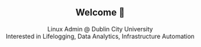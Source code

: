 <h2 align="center">Welcome 🥳</h2>

<p  align="center">
Linux Admin @ Dublin City University <br>
Interested in Lifelogging, Data Analytics, Infrastructure Automation
</p>

 <!--
<p  align="center">
  <img src="https://visitor-badge.glitch.me/badge?page_id=gruunday" alt="visitor count"/></br> 
  <img align="left" width="490" height="165" src="https://github-readme-stats.vercel.app/api?username=gruunday&show_icons=true&title_color=fffffff&icon_color=000000&text_color=000000" alt="github stats"/>
  <a href="https://github-readme-stats.vercel.app/api/top-langs/?username=gruunday">
    <img align="center" src="https://github-readme-stats.vercel.app/api/top-langs/?username=gruunday&exclude_repo=CommandHistory" />
  </a>
</p>

-->

<!--
**gruunday/gruunday** is a ✨ _special_ ✨ repository because its `README.md` (this file) appears on your GitHub profile.

Here are some ideas to get you started:

- 🔭 I’m currently working on ...
- 🌱 I’m currently learning ...
- 👯 I’m looking to collaborate on ...
- 🤔 I’m looking for help with ...
- 💬 Ask me about ...
- 📫 How to reach me: ...
- 😄 Pronouns: ...
- ⚡ Fun fact: ...
-->
